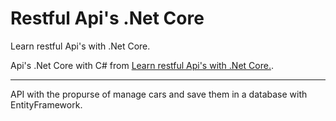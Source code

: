 # Restful Api's .Net Core
Learn restful Api's with .Net Core.

Api's .Net Core with C# from [Learn restful Api's with .Net Core.](https://www.udemy.com/course/learn-restful-apis-with-net-core/).

---

API with the propurse of manage cars and save them in a database with EntityFramework.